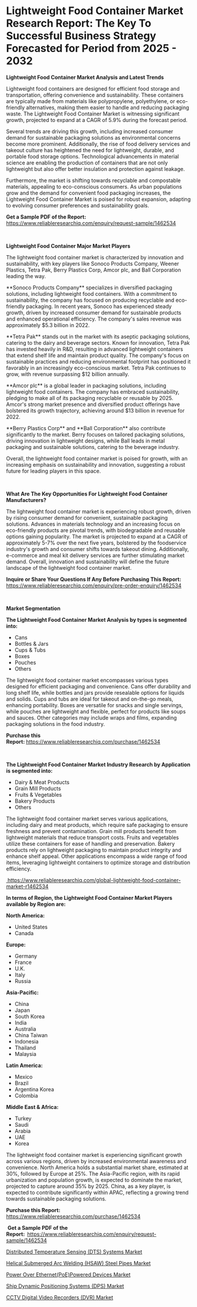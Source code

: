 <p><h1>Lightweight Food Container Market Research Report: The Key To Successful Business Strategy Forecasted for Period from 2025 - 2032</h1></p><p><strong>Lightweight Food Container Market Analysis and Latest Trends</strong></p>
<p><p>Lightweight food containers are designed for efficient food storage and transportation, offering convenience and sustainability. These containers are typically made from materials like polypropylene, polyethylene, or eco-friendly alternatives, making them easier to handle and reducing packaging waste. The Lightweight Food Container Market is witnessing significant growth, projected to expand at a CAGR of 5.9% during the forecast period. </p><p>Several trends are driving this growth, including increased consumer demand for sustainable packaging solutions as environmental concerns become more prominent. Additionally, the rise of food delivery services and takeout culture has heightened the need for lightweight, durable, and portable food storage options. Technological advancements in material science are enabling the production of containers that are not only lightweight but also offer better insulation and protection against leakage. </p><p>Furthermore, the market is shifting towards recyclable and compostable materials, appealing to eco-conscious consumers. As urban populations grow and the demand for convenient food packaging increases, the Lightweight Food Container Market is poised for robust expansion, adapting to evolving consumer preferences and sustainability goals.</p></p>
<p><strong>Get a Sample PDF of the Report:&nbsp;</strong> <a href="https://www.reliableresearchiq.com/enquiry/request-sample/1462534?utm_campaign=1170&utm_medium=2&utm_source=Github&utm_content=ia&utm_term=12042025&utm_id=lightweight-food-container">https://www.reliableresearchiq.com/enquiry/request-sample/1462534</a></p>
<p>&nbsp;</p>
<p><strong>Lightweight Food Container Major Market Players</strong></p>
<p><p>The lightweight food container market is characterized by innovation and sustainability, with key players like Sonoco Products Company, Weener Plastics, Tetra Pak, Berry Plastics Corp, Amcor plc, and Ball Corporation leading the way.</p><p>**Sonoco Products Company** specializes in diversified packaging solutions, including lightweight food containers. With a commitment to sustainability, the company has focused on producing recyclable and eco-friendly packaging. In recent years, Sonoco has experienced steady growth, driven by increased consumer demand for sustainable products and enhanced operational efficiency. The company's sales revenue was approximately $5.3 billion in 2022.</p><p>**Tetra Pak** stands out in the market with its aseptic packaging solutions, catering to the dairy and beverage sectors. Known for innovation, Tetra Pak has invested heavily in R&D, resulting in advanced lightweight containers that extend shelf life and maintain product quality. The company's focus on sustainable practices and reducing environmental footprint has positioned it favorably in an increasingly eco-conscious market. Tetra Pak continues to grow, with revenue surpassing $12 billion annually.</p><p>**Amcor plc** is a global leader in packaging solutions, including lightweight food containers. The company has embraced sustainability, pledging to make all of its packaging recyclable or reusable by 2025. Amcor's strong market presence and diversified product offerings have bolstered its growth trajectory, achieving around $13 billion in revenue for 2022. </p><p>**Berry Plastics Corp** and **Ball Corporation** also contribute significantly to the market. Berry focuses on tailored packaging solutions, driving innovation in lightweight designs, while Ball leads in metal packaging and sustainable solutions, catering to the beverage industry.</p><p>Overall, the lightweight food container market is poised for growth, with an increasing emphasis on sustainability and innovation, suggesting a robust future for leading players in this space.</p></p>
<p>&nbsp;</p>
<p><strong>What Are The Key Opportunities For Lightweight Food Container Manufacturers?</strong></p>
<p><p>The lightweight food container market is experiencing robust growth, driven by rising consumer demand for convenient, sustainable packaging solutions. Advances in materials technology and an increasing focus on eco-friendly products are pivotal trends, with biodegradable and reusable options gaining popularity. The market is projected to expand at a CAGR of approximately 5-7% over the next five years, bolstered by the foodservice industry's growth and consumer shifts towards takeout dining. Additionally, e-commerce and meal kit delivery services are further stimulating market demand. Overall, innovation and sustainability will define the future landscape of the lightweight food container market.</p></p>
<p><strong>Inquire or Share Your Questions If Any Before Purchasing This Report:</strong> <a href="https://www.reliableresearchiq.com/enquiry/pre-order-enquiry/1462534?utm_campaign=1170&utm_medium=2&utm_source=Github&utm_content=ia&utm_term=12042025&utm_id=lightweight-food-container">https://www.reliableresearchiq.com/enquiry/pre-order-enquiry/1462534</a></p>
<p>&nbsp;</p>
<p><strong>Market Segmentation</strong></p>
<p><strong>The Lightweight Food Container Market Analysis by types is segmented into:</strong></p>
<p><ul><li>Cans</li><li>Bottles & Jars</li><li>Cups & Tubs</li><li>Boxes</li><li>Pouches</li><li>Others</li></ul></p>
<p><p>The lightweight food container market encompasses various types designed for efficient packaging and convenience. Cans offer durability and long shelf life, while bottles and jars provide resealable options for liquids and solids. Cups and tubs are ideal for takeout and on-the-go meals, enhancing portability. Boxes are versatile for snacks and single servings, while pouches are lightweight and flexible, perfect for products like soups and sauces. Other categories may include wraps and films, expanding packaging solutions in the food industry.</p></p>
<p><strong>Purchase this Report:&nbsp;</strong><a href="https://www.reliableresearchiq.com/purchase/1462534?utm_campaign=1170&utm_medium=2&utm_source=Github&utm_content=ia&utm_term=12042025&utm_id=lightweight-food-container">https://www.reliableresearchiq.com/purchase/1462534</a></p>
<p>&nbsp;</p>
<p><strong>The Lightweight Food Container Market Industry Research by Application is segmented into:</strong></p>
<p><ul><li>Dairy & Meat Products</li><li>Grain Mill Products</li><li>Fruits & Vegetables</li><li>Bakery Products</li><li>Others</li></ul></p>
<p><p>The lightweight food container market serves various applications, including dairy and meat products, which require safe packaging to ensure freshness and prevent contamination. Grain mill products benefit from lightweight materials that reduce transport costs. Fruits and vegetables utilize these containers for ease of handling and preservation. Bakery products rely on lightweight packaging to maintain product integrity and enhance shelf appeal. Other applications encompass a wide range of food items, leveraging lightweight containers to optimize storage and distribution efficiency.</p></p>
<p><a href="https://www.reliableresearchiq.com/global-lightweight-food-container-market-r1462534?utm_campaign=1170&utm_medium=2&utm_source=Github&utm_content=ia&utm_term=12042025&utm_id=lightweight-food-container">&nbsp;https://www.reliableresearchiq.com/global-lightweight-food-container-market-r1462534</a></p>
<p><strong>In terms of Region, the Lightweight Food Container Market Players available by Region are:</strong></p>
<p>
    <p> <strong> North America: </strong>
        <ul>
            <li>United States</li>
            <li>Canada</li>
        </ul>
        </p> 
    <p> <strong> Europe: </strong>
        <ul>
            <li>Germany</li>
            <li>France</li>
            <li>U.K.</li>
            <li>Italy</li>
            <li>Russia</li>
        </ul>
        </p> 
    <p> <strong> Asia-Pacific: </strong>
        <ul>
            <li>China</li>
            <li>Japan</li>
            <li>South Korea</li>
            <li>India</li>
            <li>Australia</li>
            <li>China Taiwan</li>
            <li>Indonesia</li>
            <li>Thailand</li>
            <li>Malaysia</li>
        </ul>
        </p> 
    <p> <strong> Latin America: </strong>
        <ul>
            <li>Mexico</li>
            <li>Brazil</li>
            <li>Argentina Korea</li>
            <li>Colombia</li>
        </ul>
        </p> 
    <p> <strong> Middle East & Africa: </strong>
        <ul>
            <li>Turkey</li>
            <li>Saudi</li>
            <li>Arabia</li>
            <li>UAE</li>
            <li>Korea</li>
        </ul>
    </p>
    </p>
<p><p>The lightweight food container market is experiencing significant growth across various regions, driven by increased environmental awareness and convenience. North America holds a substantial market share, estimated at 30%, followed by Europe at 25%. The Asia-Pacific region, with its rapid urbanization and population growth, is expected to dominate the market, projected to capture around 35% by 2025. China, as a key player, is expected to contribute significantly within APAC, reflecting a growing trend towards sustainable packaging solutions.</p></p>
<p><strong>Purchase this Report: </strong><a href="https://www.reliableresearchiq.com/purchase/1462534?utm_campaign=1170&utm_medium=2&utm_source=Github&utm_content=ia&utm_term=12042025&utm_id=lightweight-food-container">https://www.reliableresearchiq.com/purchase/1462534</a></p>
<p>&nbsp;<strong>Get a Sample PDF of the Report:&nbsp;&nbsp;</strong><a href="https://www.reliableresearchiq.com/enquiry/request-sample/1462534?utm_campaign=1170&utm_medium=2&utm_source=Github&utm_content=ia&utm_term=12042025&utm_id=lightweight-food-container">https://www.reliableresearchiq.com/enquiry/request-sample/1462534</a></p>
<p><strong></strong></p>
<p><p><a href="https://github.com/dumanelina6v/Market-Research-Report-List-1/blob/main/distributed-temperature-sensing-dts-systems-market.md?utm_campaign=1170&utm_medium=2&utm_source=Github&utm_content=ia&utm_term=12042025&utm_id=lightweight-food-container">Distributed Temperature Sensing (DTS) Systems Market</a></p><p><a href="https://github.com/spineamosa0e/Market-Research-Report-List-1/blob/main/helical-submerged-arc-welding-hsaw-steel-pipes-market.md?utm_campaign=1170&utm_medium=2&utm_source=Github&utm_content=ia&utm_term=12042025&utm_id=lightweight-food-container">Helical Submerged Arc Welding (HSAW) Steel Pipes Market</a></p><p><a href="https://github.com/welfmimon/Market-Research-Report-List-1/blob/main/power-over-ethernetpoepowered-devices-market.md?utm_campaign=1170&utm_medium=2&utm_source=Github&utm_content=ia&utm_term=12042025&utm_id=lightweight-food-container">Power Over Ethernet(PoE)Powered Devices Market</a></p><p><a href="https://github.com/dekamrapinq1/Market-Research-Report-List-1/blob/main/ship-dynamic-positioning-systems-dps-market.md?utm_campaign=1170&utm_medium=2&utm_source=Github&utm_content=ia&utm_term=12042025&utm_id=lightweight-food-container">Ship Dynamic Positioning Systems (DPS) Market</a></p><p><a href="https://github.com/khifzaba/Market-Research-Report-List-1/blob/main/cctv-digital-video-recorders-dvr-market.md?utm_campaign=1170&utm_medium=2&utm_source=Github&utm_content=ia&utm_term=12042025&utm_id=lightweight-food-container">CCTV Digital Video Recorders (DVR) Market</a></p></p>